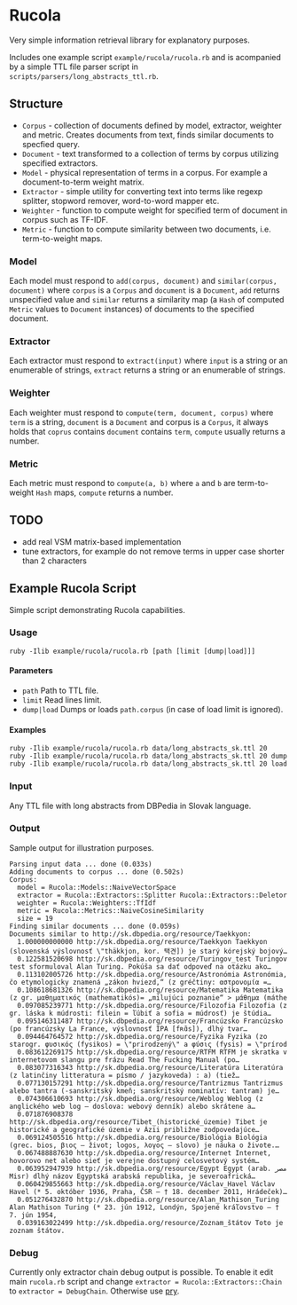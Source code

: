 # Rucola

Very simple information retrieval library for explanatory purposes.

Includes one example script `example/rucola/rucola.rb` and is acompanied by a simple TTL file parser script in `scripts/parsers/long_abstracts_ttl.rb`.

## Structure

- `Corpus` - collection of documents defined by model, extractor, weighter and metric. Creates documents from text, finds similar documents to specfied query.
- `Document` - text transformed to a collection of terms by corpus utilizing specified extractors.
- `Model` - physical representation of terms in a corpus. For example a document-to-term weight matrix.
- `Extractor` - simple utility for converting text into terms like regexp splitter, stopword remover, word-to-word mapper etc.
- `Weighter` - function to compute weight for specified term of document in corpus such as TF-IDF.
- `Metric` - function to compute similarity between two documents, i.e. term-to-weight maps.

### Model

Each model must respond to `add(corpus, document)` and `similar(corpus, document)` where `corpus` is a `Corpus` and `document` is a `Document`, `add` returns unspecified value and `similar` returns a similarity map (a `Hash` of computed `Metric` values to `Document` instances) of documents to the specified document.

### Extractor

Each extractor must respond to `extract(input)` where `input` is a string or an enumerable of strings, `extract` returns a string or an enumerable of strings.

### Weighter

Each weighter must respond to `compute(term, document, corpus)` where `term` is a string, `document` is a `Document` and corpus is a `Corpus`, it always holds that `coprus` contains `document` contains `term`, `compute` usually returns a number.

### Metric

Each metric must respond to `compute(a, b)` where `a` and `b` are term-to-weight `Hash` maps, `compute` returns a number.

## TODO

- add real VSM matrix-based implementation
- tune extractors, for example do not remove terms in upper case shorter than 2 characters

## Example Rucola Script

Simple script demonstrating Rucola capabilities.

### Usage

```
ruby -Ilib example/rucola/rucola.rb [path [limit [dump|load]]]
```

#### Parameters

- `path` Path to TTL file.
- `limit` Read lines limit.
- `dump|load` Dumps or loads `path.corpus` (in case of load limit is ignored).

#### Examples

```
ruby -Ilib example/rucola/rucola.rb data/long_abstracts_sk.ttl 20
ruby -Ilib example/rucola/rucola.rb data/long_abstracts_sk.ttl 20 dump
ruby -Ilib example/rucola/rucola.rb data/long_abstracts_sk.ttl 20 load
```

### Input

Any TTL file with long abstracts from DBPedia in Slovak language.

### Output

Sample output for illustration purposes.

```
Parsing input data ... done (0.033s)
Adding documents to corpus ... done (0.502s)
Corpus:
  model = Rucola::Models::NaiveVectorSpace
  extractor = Rucola::Extractors::Splitter Rucola::Extractors::Deletor
  weighter = Rucola::Weighters::TfIdf
  metric = Rucola::Metrics::NaiveCosineSimilarity
  size = 19
Finding similar documents ... done (0.059s)
Documents similar to http://sk.dbpedia.org/resource/Taekkyon:
  1.000000000000 http://sk.dbpedia.org/resource/Taekkyon Taekkyon (slovenská výslovnosť \"thäkkjon, kor. 택견]) je starý kórejský bojový…
  0.122581520698 http://sk.dbpedia.org/resource/Turingov_test Turingov test sformuloval Alan Turing. Pokúša sa dať odpoveď na otázku ako…
  0.113102005726 http://sk.dbpedia.org/resource/Astronómia Astronómia, čo etymologicky znamená „zákon hviezd,“ (z gréčtiny: αστρονομία =…
  0.108618681326 http://sk.dbpedia.org/resource/Matematika Matematika (z gr. μαθηματικός (mathematikós)= „milujúci poznanie“ > μάθημα (máthe
  0.097085239771 http://sk.dbpedia.org/resource/Filozofia Filozofia (z gr. láska k múdrosti: filein = ľúbiť a sofia = múdrosť) je štúdia…
  0.095146311487 http://sk.dbpedia.org/resource/Francúzsko Francúzsko (po francúzsky La France, výslovnosť IPA [fʀɑ̃s]), dlhý tvar…
  0.094464764572 http://sk.dbpedia.org/resource/Fyzika Fyzika (zo starogr. φυσικός (fysikos) = \"prirodzený\" a φύσις (fysis) = \"prírod
  0.083612269175 http://sk.dbpedia.org/resource/RTFM RTFM je skratka v internetovom slangu pre frázu Read The Fucking Manual (po…
  0.083077316343 http://sk.dbpedia.org/resource/Literatúra Literatúra (z latinčiny litteratura = písmo / jazykoveda) : a) (tiež…
  0.077130157291 http://sk.dbpedia.org/resource/Tantrizmus Tantrizmus alebo tantra (-sanskritský kmeň; sanskritský nominatív: tantram) je…
  0.074306610693 http://sk.dbpedia.org/resource/Weblog Weblog (z anglického web log – doslova: webový denník) alebo skrátene a…
  0.071876908378 http://sk.dbpedia.org/resource/Tibet_(historické_územie) Tibet je historické a geografické územie v Ázii približne zodpovedajúce…
  0.069124505516 http://sk.dbpedia.org/resource/Biológia Biológia (grec. bios, βιος – život; logos, λογος – slovo) je náuka o živote.…
  0.067488887630 http://sk.dbpedia.org/resource/Internet Internet, hovorovo net alebo sieť je verejne dostupný celosvetový systém…
  0.063952947939 http://sk.dbpedia.org/resource/Egypt Egypt (arab. مصر‎ Misr) dlhý názov Egyptská arabská republika, je severoafrická…
  0.060429855663 http://sk.dbpedia.org/resource/Václav_Havel Václav Havel (* 5. október 1936, Praha, ČSR – † 18. december 2011, Hrádeček)…
  0.051276432870 http://sk.dbpedia.org/resource/Alan_Mathison_Turing Alan Mathison Turing (* 23. jún 1912, Londýn, Spojené kráľovstvo – † 7. jún 1954,
  0.039163022499 http://sk.dbpedia.org/resource/Zoznam_štátov Toto je zoznam štátov.
```

### Debug

Currently only extractor chain debug output is possible. To enable it edit main `rucola.rb` script and change `extractor = Rucola::Extractors::Chain` to `extractor = DebugChain`. Otherwise use [pry](https://github.com/pry/pry).
